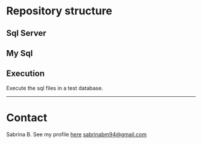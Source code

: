# Repository structure

## Sql Server

## My Sql

## Execution
Execute the sql files in a test database.


---

# Contact

Sabrina B.
See my profile [here](https://github.com/sabrinabm94/about/blob/main/README.md)
<sabrinabm94@gmail.com>
